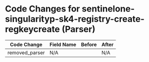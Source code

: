 # Code Changes for sentinelone-singularityp-sk4-registry-create-regkeycreate (Parser)

| Code Change | Field Name | Before | After |
|-------------|------------|--------|-------|
| removed_parser | N/A |  | N/A |